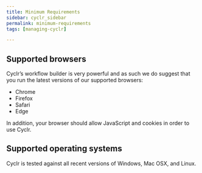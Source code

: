 ```yaml
---
title: Minimum Requirements
sidebar: cyclr_sidebar
permalink: minimum-requirements
tags: [managing-cyclr]

---
```


## Supported browsers

Cyclr’s workflow builder is very powerful and as such we do suggest that you run the latest versions of our supported browsers:

*   Chrome
*   Firefox
*   Safari
*   Edge

In addition, your browser should allow JavaScript and cookies in order to use Cyclr.

## Supported operating systems

Cyclr is tested against all recent versions of Windows, Mac OSX, and Linux.
